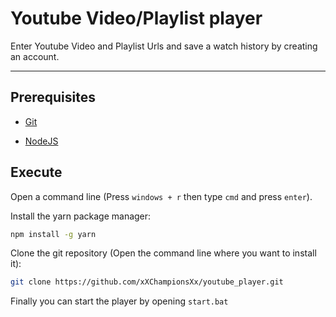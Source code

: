 # Youtube Video/Playlist player

Enter Youtube Video and Playlist Urls and save a watch history by creating an account.

***

## Prerequisites

*   [Git](https://www.git-scm.com/downloads)

*   [NodeJS](https://nodejs.org/en/download)

## Execute

Open a command line (Press `windows + r` then type `cmd` and press `enter`).

Install the yarn package manager:

```bash
npm install -g yarn
```

Clone the git repository (Open the command line where you want to install it):

```bash
git clone https://github.com/xXChampionsXx/youtube_player.git
```

Finally you can start the player by opening `start.bat`
